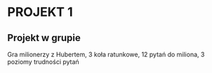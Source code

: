# PROJEKT 1
## Projekt w grupie
Gra milionerzy z Hubertem, 3 koła ratunkowe, 12 pytań do miliona, 3 poziomy trudności pytań
